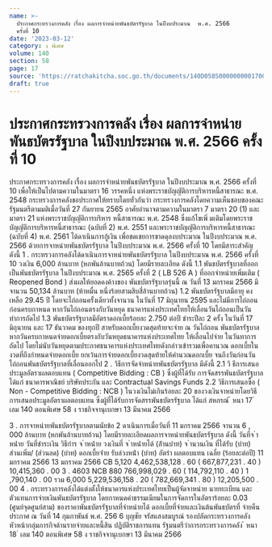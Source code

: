 ```yaml
---
name: >-
  ประกาศกระทรวงการคลัง เรื่อง ผลการจำหน่ายพันธบัตรรัฐบาล ในปีงบประมาณ  พ.ศ. 2566
  ครั้งที่ 10
date: '2023-03-12'
category: ง พิเศษ
volume: 140
section: 58
page: 17
source: 'https://ratchakitcha.soc.go.th/documents/140D058S0000000001700.pdf'
draft: true
---
```


# ประกาศกระทรวงการคลัง เรื่อง ผลการจำหน่ายพันธบัตรรัฐบาล ในปีงบประมาณ  พ.ศ. 2566 ครั้งที่ 10

ประกาศกระทรวงการคลัง เรื่อง ผลการจำหน่ายพันธบัตรรัฐบาล ในปีงบประมาณ พ.ศ. 2566 ครั้งที่ 10 เพื่อให้เป็นไปตามความในมาตรา 16 วรรคหนึ่ง แห่งพระราชบัญญัติการบริหารหนี้สาธารณะ พ.ศ. 2548 กระทรวงการคลังขอประกาศให้ทราบโดยทั่วกันว่า กระทรวงการคลังโดยความเห็นชอบของคณะรัฐมนตรีตามมติเมื่อวันที่ 27 กันยายน 2565 อาศัยอำนาจตามความในมาตรา 7 มาตรา 20 (1) และมาตรา 21 แห่งพระราชบัญญัติการบริหาร หนี้สาธารณะ พ.ศ. 2548 ซึ่งแก้ไขเพิ่ มเติมโดยพระราชบัญญัติการบริหารหนี้สาธารณะ (ฉบับที่ 2) พ.ศ. 2551 และพระราชบัญญัติการบริหารหนี้สาธารณะ (ฉบับที่ 4) พ.ศ. 2561 ได้ดาเนินการกู้เงิน เพื่อชดเชยการขาดดุลงบประมาณ ในปีงบประมาณ พ.ศ. 2566 ด้วยการจาหน่ายพันธบัตรรัฐบาล ในปีงบประมาณ พ.ศ. 2566 ครั้งที่ 10 โดยมีสาระสำคัญ ดังนี้ 1 . กระทรวงการคลังได้ดาเนินการจาหน่ายพันธบัตรรัฐบาล ในปีงบประมาณ พ.ศ. 2566 ครั้งที่ 10 วงเงิน 6,000 ล้านบาท (หกพันล้านบาทถ้วน) โดยมีรายละเอียด ดังนี้ 1.1 พันธบัตรรัฐบาลที่ออกเป็นพันธบัตรรัฐบาล ในปีงบประมาณ พ.ศ. 2565 ครั้งที่ 2 ( LB 526 A ) ที่ออกจำหน่ายเพิ่มเติม ( Reopened Bond ) ส่งผลให้ยอดคงค้างของ พันธบัตรรัฐบาลรุ่นนี้ ณ วันที่ 13 มกราคม 2566 มีจานวน 50,134 ล้านบาท (ห้าหมื่น หนึ่งร้อยสามสิบสี่ล้านบาทถ้วน) 1.2 พันธบัตรรัฐบาลมีอายุ คงเหลือ 29.45 ปี โดยจะไถ่ถอนครั้งเดียวทั้งจานวน ในวันที่ 17 มิถุนายน 2595 และไม่มีการไถ่ถอนก่อนครบกาหนด หากวันไถ่ถอนตรงกับวันหยุด ธนาคารแห่งประเทศไทยให้เลื่อนวันไถ่ถอนเป็นวันทำการถัดไป 1.3 พันธบัตรรัฐบาลมีอัตราดอกเบี้ยร้อยละ 2.750 ต่อปี ชำระปีละ 2 ครั้ง ในวันที่ 17 มิถุนายน และ 17 ธันวาคม ของทุกปี สาหรับดอกเบี้ยงวดสุดท้ายจะจ่าย ณ วันไถ่ถอน พันธบัตรรัฐบาล หากวันครบกาหนดจ่ายดอกเบี้ยตรงกับวันหยุดธนาคารแห่งประเทศไทย ให้เลื่อนไปจ่าย ในวันทาการถัดไป โดยไม่นับวันหยุดตามประกาศธนาคารแห่งประเทศไทยดังกล่าวเข้ารวมเพื่อคานวณ ดอกเบี้ยในงวดที่ถึงกำหนดจ่ายดอกเบี้ย ยกเว้นการจ่ายดอกเบี้ยงวดสุดท้ายให้คำนวณดอกเบี้ย จนถึงวันก่อนวันไถ่ถอนพันธบัตรรัฐบาลที่เลื่อนออกไป 2 . วิธีการจัดจำหน่ายพันธบัตรรัฐบาล มีดังนี้ 2.1 วิ ธีการเสนอประมูลอัตราผลตอบแทน ( Competitive Bidding : CB ) ซึ่งผู้ที่ได้รับ การจัดสรรพันธบัตรรัฐบาล ได้แก่ ธนาคารพาณิชย์ บริษัทประกัน และ Contractual Savings Funds 2.2 วิธีการเสนอซื้อ ( Non - Competitive Bidding : NCB ) ในวงเงินไม่เกินร้อยละ 20 ของวงเงินจาหน่ายโดยวิธีการเสนอประมูลอัตราผลตอบแทน ซึ่งผู้ที่ได้รับการจัดสรรพันธบัตรรัฐบาล ได้แก่ สหกรณ์ ้ หนา 17 ่ เลม 140 ตอนพิเศษ 58 ง ราชกิจจานุเบกษา 13 มีนาคม 2566

3 . การจาหน่ายพันธบัตรรัฐบาลตามนัยข้อ 2 ดาเนินการเมื่อวันที่ 11 มกราคม 2566 จานวน 6 , 000 ล้านบาท (หกพันล้านบาทถ้วน) โดยมีรายละเอียดผลการจาหน่ายพันธบัตรรัฐบาล ดังนี้ วันที่จ ําหน่ําย วันที่ชําระเงิน วิธีกําร จ ําหน่ําย วงเงินที่ จ ําหน่ํายได้ (ล้ํานบําท) จ ํานวนเงิน ที่ได้รับ (บําท) ส่วนเพิ่ม/ (ส่วนลด) (บําท) ดอกเบี้ยจ่ําย รับล่วงหน้ํา (บําท) อัตรํา ผลตอบแทน เฉลี่ย (ร้อยละต่อปี) 11 มกราคม 2566 13 มกราคม 2566 CB 5,120 4,462,538,128 . 60 ( 667,877,231 . 40 ) 10,415,360 . 00 3 . 4603 NCB 880 766,998,029 . 60 ( 114,792,110 . 40 ) 1 ,790,140 . 00 รวม 6,000 5,229,536,158 . 20 ( 782,669,341 . 80 ) 12,205,500 . 00 4 . กระทรวงการคลังได้แต่งตั้งให้ธนาคารแห่งประเทศไทยเป็นผู้จัดจาหน่าย นายทะเบียน และตัวแทนการจ่ายเงินพันธบัตรรัฐบาล โดยกาหนดค่าธรรมเนียมในการจัดการในอัตราร้อยละ 0.03 (ศูนย์จุดศูนย์สาม) ของราคาพันธบัตรรัฐบาลที่จำหน่ายได้ ดอกเบี้ยที่จ่ายและเงินต้นพันธบัตรที่ จ่ายคืน ประกาศ ณ วันที่ 14 กุมภาพันธ์ พ.ศ. 256 6 บุญชัย จรัสแสงสมบูรณ์ รองปลัดกระทรวงการคลัง หัวหน้ากลุ่มภารกิจด้านรายจ่ายและหนี้สิน ปฏิบัติราชการแทน รัฐมนตรีว่าการกระทรวงการคลัง ้ หนา 18 ่ เลม 140 ตอนพิเศษ 58 ง ราชกิจจานุเบกษา 13 มีนาคม 2566
